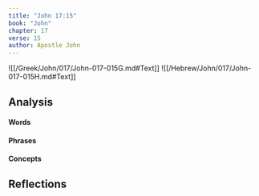 ```yaml
---
title: "John 17:15"
book: "John"
chapter: 17
verse: 15
author: Apostle John
---
```

![[/Greek/John/017/John-017-015G.md#Text]]
![[/Hebrew/John/017/John-017-015H.md#Text]]

## Analysis

#### Words

#### Phrases

#### Concepts

## Reflections
